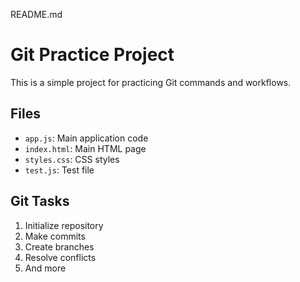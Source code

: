 README.md
# Git Practice Project

This is a simple project for practicing Git commands and workflows.

## Files

- `app.js`: Main application code
- `index.html`: Main HTML page
- `styles.css`: CSS styles
- `test.js`: Test file

## Git Tasks

1. Initialize repository
2. Make commits
3. Create branches
4. Resolve conflicts
5. And more
